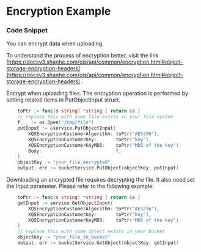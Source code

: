 # Encryption Example

### Code Snippet

You can encrypt data when uploading.

To understand the process of encryption better, visit the link [https://docsv3.shanhe.com/ois/api/common/encryption.html#object-storage-encryption-headers](https://docsv3.shanhe.com/ois/api/common/encryption.html#object-storage-encryption-headers) .

Encrypt when uploading files. The encryption operation is performed by setting related items in PutObjectInput struct.

```go
	toPtr := func(s string) *string { return &s }
    // replace this with some file exists in your file system
	f, _ := os.Open("/tmp/file")
	putInput := &service.PutObjectInput{
		XQSEncryptionCustomerAlgorithm: toPtr("AES256"),
		XQSEncryptionCustomerKey:       toPtr("key"),
		XQSEncryptionCustomerKeyMD5:    toPtr("MD5 of the key"),
		Body:                           f,
	}
    objectKey := "your_file_encrypted"
    output, err := bucketService.PutObject(objectKey, putInput)
```

Downloading an encrypted file requires decrypting the file. It also need set the Input parameter. Please refer to the following example:
```go
	toPtr := func(s string) *string { return &s }
	getInput := service.GetObjectInput{
		XQSEncryptionCustomerAlgorithm: toPtr("AES256"),
		XQSEncryptionCustomerKey:       toPtr("key"),
		XQSEncryptionCustomerKeyMD5:    toPtr("MD5 of the key"),
	}
    // replace this with some object exists in your bucket
    objectKey := "your_file_in_bucket"
    output, err := bucketService.GetObject(objectKey, getInput)
```